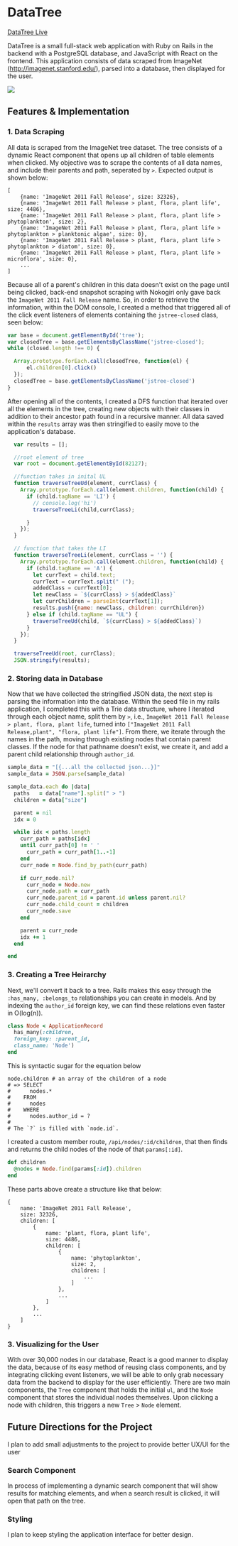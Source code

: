 # DataTree

[DataTree Live][host]

[host]: http://data-tree.herokuapp.com


DataTree is a small full-stack web application with Ruby on Rails in the backend with a PostgreSQL database, and JavaScript with React on the frontend. This application consists of data scraped from ImageNet (http://imagenet.stanford.edu/), parsed into a database, then displayed for the user.

<a href="http://flipthru.herokuapp.com">
  <img src="https://raw.githubusercontent.com/kpam92/data_tree/master/app/assets/images/screenshot.png"/>
</a>

## Features & Implementation

### 1. Data Scraping

All data is scraped from the ImageNet tree dataset. The tree consists of a dynamic React component that opens up all children of table elements when clicked. My objective was to scrape the contents of all data names, and include their parents and path, seperated by `>`. Expected output is shown below:

```
[
    {name: 'ImageNet 2011 Fall Release', size: 32326},
    {name: 'ImageNet 2011 Fall Release > plant, flora, plant life', size: 4486},
    {name: 'ImageNet 2011 Fall Release > plant, flora, plant life > phytoplankton', size: 2},
    {name: 'ImageNet 2011 Fall Release > plant, flora, plant life > phytoplankton > planktonic algae', size: 0},
    {name: 'ImageNet 2011 Fall Release > plant, flora, plant life > phytoplankton > diatom', size: 0},
    {name: 'ImageNet 2011 Fall Release > plant, flora, plant life > microflora', size: 0},
    ...
]
```

Because all of a parent's children in this data doesn't exist on the page until being clicked, back-end snapshot scraping with Nokogiri only gave back the `ImageNet 2011 Fall Release` name. So, in order to retrieve the information, within the DOM console, I created a method that triggered all of the click event listeners of elements containing the `jstree-closed` class, seen below:

```javascript
var base = document.getElementById('tree');
var closedTree = base.getElementsByClassName('jstree-closed');
while (closed.length !== 0) {

  Array.prototype.forEach.call(closedTree, function(el) {
      el.children[0].click()
  });
  closedTree = base.getElementsByClassName('jstree-closed')
}
```

After opening all of the contents, I created a DFS function that iterated over all the elements in the tree, creating new objects with their classes in addition to their ancestor path found in a recursive manner. All data saved within the `results` array was then stringified to easily move to the application's database.

```javascript
  var results = [];

  //root element of tree
  var root = document.getElementById(82127);

  //function takes in inital UL
  function traverseTreeUd(element, currClass) {
    Array.prototype.forEach.call(element.children, function(child) {
      if (child.tagName == 'LI') {
        // console.log('hi')
        traverseTreeLi(child,currClass);

      }
    });
  }

  // function that takes the LI
  function traverseTreeLi(element, currClass = '') {
    Array.prototype.forEach.call(element.children, function(child) {
      if (child.tagName == 'A') {
        let currText = child.text;
        currText = currText.split(" (");
        addedClass = currText[0];
        let newClass = `${currClass} > ${addedClass}`
        let currChildren = parseInt(currText[1]);
        results.push({name: newClass, children: currChildren})
      } else if (child.tagName == "UL") {
        traverseTreeUd(child, `${currClass} > ${addedClass}`)
      }
    });
  }

  traverseTreeUd(root, currClass);
  JSON.stringify(results);
```

### 2. Storing data in Database

Now that we have collected the stringified JSON data, the next step is parsing the information into the database. Within the seed file in my rails application, I completed this with a Trie data structure, where I iterated through each object name, split them by `>`, i.e., `ImageNet 2011 Fall Release > plant, flora, plant life`, turned into `["ImageNet 2011 Fall Release,plant", "flora, plant life"]`. From there, we iterate through the names in the path, moving through existing nodes that contain parent classes. If the node for that pathname doesn't exist, we create it, and add a parent child relationship through `author_id`.

```ruby
sample_data = "[{...all the collected json...}]"
sample_data = JSON.parse(sample_data)

sample_data.each do |data|
  paths   = data["name"].split(" > ")
  children = data["size"]

  parent = nil
  idx = 0

  while idx < paths.length
    curr_path = paths[idx]
    until curr_path[0] != ' '
      curr_path = curr_path[1..-1]
    end
    curr_node = Node.find_by_path(curr_path)

    if curr_node.nil?
      curr_node = Node.new
      curr_node.path = curr_path
      curr_node.parent_id = parent.id unless parent.nil?
      curr_node.child_count = children
      curr_node.save
    end

    parent = curr_node
    idx += 1
  end

end
```

### 3. Creating a Tree Heirarchy

Next, we'll convert it back to a tree. Rails makes this easy through the `:has_many, :belongs_to` relationships you can create in models. And by indexing the `author_id` foreign key, we can find these relations even faster in O(log(n)).
```Ruby
class Node < ApplicationRecord
  has_many(:children,
  foreign_key: :parent_id,
  class_name: 'Node')
end
```
This is syntactic sugar for the equation below
```
node.children # an array of the children of a node
# => SELECT
#      nodes.*
#    FROM
#      nodes
#    WHERE
#      nodes.author_id = ?
#
# The `?` is filled with `node.id`.
```


I created a custom member route, `/api/nodes/:id/children`, that then finds and returns the child nodes of the node of that `params[:id]`.

```Ruby
def children
  @nodes = Node.find(params[:id]).children
end
```
These parts above create a structure like that below:

```
{
    name: 'ImageNet 2011 Fall Release',
    size: 32326,
    children: [
        {
            name: 'plant, flora, plant life',
            size: 4486,
            children: [
                {
                    name: 'phytoplankton',
                    size: 2,
                    children: [
                        ...
                    ]
                },
                ...
            ]
        },
        ...
    ]
}
```

### 3. Visualizing for the User

With over 30,000 nodes in our database, React is a good manner to display the data, because of its easy method of reusing class components, and by integrating clicking event listeners, we will be able to only grab necessary data from the backend to display for the user efficiently. There are two main components, the `Tree` component that holds the initial `ul`, and the `Node` component that stores the individual nodes themselves. Upon clicking a node with children, this triggers a new `Tree` > `Node` element.

## Future Directions for the Project

I plan to add small adjustments to the project to provide better UX/UI for the user

### Search Component

In process of implementing a dynamic search component that will show results for matching elements, and when a search result is clicked, it will open that path on the tree.

### Styling

I plan to keep styling the application interface for better design.

